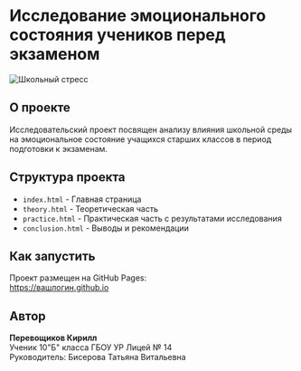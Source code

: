 # Исследование эмоционального состояния учеников перед экзаменом

![Школьный стресс](assets/images/stress.jpg)

## О проекте
Исследовательский проект посвящен анализу влияния школьной среды на эмоциональное состояние учащихся старших классов в период подготовки к экзаменам.

## Структура проекта
- `index.html` - Главная страница
- `theory.html` - Теоретическая часть
- `practice.html` - Практическая часть с результатами исследования
- `conclusion.html` - Выводы и рекомендации

## Как запустить
Проект размещен на GitHub Pages:  
https://вашлогин.github.io

## Автор
**Перевощиков Кирилл**  
Ученик 10"Б" класса ГБОУ УР Лицей № 14  
Руководитель: Бисерова Татьяна Витальевна
